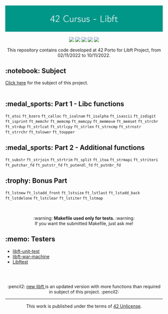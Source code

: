 <p align="center">
  <img src="https://github.com/lbordonal/lbordonal/blob/main/.images/42_Cursus_-_Libft.png">
</p>

<p align="center">
	<img src="https://img.shields.io/badge/score-125%20%2F%20100%20%E2%98%85-9cf?style=for-the-badge" />
	<img src="https://img.shields.io/github/languages/code-size/lbordonal/00-Libft?style=for-the-badge" />
	<img src="https://img.shields.io/github/languages/count/lbordonal/00-Libft?style=for-the-badge" />
	<img src="https://img.shields.io/github/languages/top/lbordonal/00-Libft?style=for-the-badge" />
	<img src="https://img.shields.io/github/last-commit/lbordonal/00-Libft?style=for-the-badge" />
</p>

<p align="center">
This repository contains code developed at 42 Porto for Libft Project, from 02/11/2022 to 10/11/2022.
</p>

<h2 align="left">
	 :notebook: Subject
</h2>
<a href="https://github.com/lbordonal/00-Libft/blob/main/Subject/en.subject.pdf">Click here</a> for the subject of this project.
<br /><br />


<h2 align="left">
	:medal_sports: Part 1 - Libc functions
</h2>

`ft_atoi` `ft_bzero` `ft_calloc` `ft_isalnum` `ft_isalpha` `ft_isascii` `ft_isdigit` `ft_isprint` `ft_memchr` `ft_memcmp` `ft_memcpy` `ft_memmove` `ft_memset` `ft_strchr` `ft_strdup` `ft_strlcat` `ft_strlcpy` `ft_strlen` `ft_strncmp` `ft_strnstr` `ft_strrchr` `ft_tolower` `ft_toupper` <br />

<h2 align="left">
	:medal_sports: Part 2 - Additional functions
</h2>

`ft_substr` `ft_strjoin` `ft_strtrim` `ft_split` `ft_itoa` `ft_strmapi` `ft_striteri` `ft_putchar_fd` `ft_putstr_fd` `ft_putendl_fd` `ft_putnbr_fd` <br />

<h2 align="left">
	:trophy: Bonus Part
</h2>

`ft_lstnew` `ft_lstadd_front` `ft_lstsize` `ft_lstlast` `ft_lstadd_back` `ft_lstdelone` `ft_lstclear` `ft_lstiter` `ft_lstmap`  <br />
<br />
<br />

<p align="center">
:warning: <strong> Makefile used only for tests. </strong> :warning: <br />
If you want the submitted Makefile, just ask me!
</p>


<h2 align="left">
	:memo: Testers
</h2>

- [libft-unit-test][1]
- [libft-war-machine][2]
- [Libftest][3]

[1]: https://github.com/alelievr/libft-unit-test
[2]: https://github.com/0x050f/libft-war-machine
[3]: https://github.com/jtoty/Libftest

<br />
<br />

<p align="center">
:pencil2:  <a href="https://github.com/lbordonal/00-Libft/tree/main/new%20libft">new libft </a> is an updated version with more functions than required in subject of this project.  :pencil2: <br />
</p>

<hr/>



<p align="center">
This work is published under the terms of <a href="https://github.com/gcamerli/42unlicense">42 Unlicense</a>.
</p>
